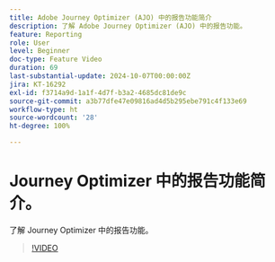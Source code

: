 ```yaml
---
title: Adobe Journey Optimizer (AJO) 中的报告功能简介
description: 了解 Adobe Journey Optimizer (AJO) 中的报告功能。
feature: Reporting
role: User
level: Beginner
doc-type: Feature Video
duration: 69
last-substantial-update: 2024-10-07T00:00:00Z
jira: KT-16292
exl-id: f3714a9d-1a1f-4d7f-b3a2-4685dc81de9c
source-git-commit: a3b77dfe47e09816ad4d5b295ebe791c4f133e69
workflow-type: ht
source-wordcount: '28'
ht-degree: 100%

---
```


# Journey Optimizer 中的报告功能简介。

了解 Journey Optimizer 中的报告功能。

>[!VIDEO](https://video.tv.adobe.com/v/3432673/?learn=on)
